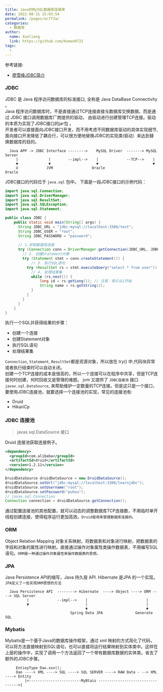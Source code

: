 ```yaml
---
title: Java的MySQL数据库连接库
date: 2022-08-31 15:03:54
permalink: /pages/ec7f3a/
categories: 
  - 数据库
author: 
  name: Xueliang
  link: https://github.com/Human0722
tags: 
  - 
---
```

参考链接: 
- [廖雪峰JDBC简介](https://www.liaoxuefeng.com/wiki/1252599548343744/1305152088703009)

### JDBC
JDBC 是 Java 程序访问数据库的标准接口, 全称是 Java DataBase Connectivity 。  
Java 程序访问数据库时，不是直接通过TCP连接直接与数据库交换数据，而是通过 JDBC 接口调用数据库厂商提供的驱动， 由驱动进行创建管理TCP连接。驱动的本质为实现了JDBC接口的jar包 。   
开发者可以直接面向JDBC接口开发，而不用考虑不同数据库驱动的具体实现细节, 面向接口开发降低了耦合行，可以很方便地替换JDBC的实现类(驱动）来达到替换数据库的目的。

```shell
  Java APP -> JDBC Interface -------->    MySQL Driver  -------> MySQL Server 
     |              |        --impl-->    |             --TCP-->    |
     ▼              ▼                     ▼                         ▼
     U             JVM                  Oracle                    Oracle     
```
JDBC接口的代码位于 ```java.sql``` 包中。 下面是一段JDBC接口的示例代码：

```java
import java.sql.Connection;
import java.sql.DriverManager;
import java.sql.ResultSet;
import java.sql.SQLException;
import java.sql.Statement;

public class JDBC {
    public static void main(String[] args) {
      String JDBC_URL = "jdbc:mysql://localhost:3306/test";
      String JDBC_USER = "root";
      String JDBC_PASSWORD = "password"; 
       
      // 1.获取数据库连接
      try (Connection conn = DriverManager.getConnection(JDBC_URL, JDBC_USER, JDBC_PASSWORD)) {
        // 2. 创建Statement对象  
        try (Statement stmt = conn.createStatement()) {
            // 3. 执行SQL语句
          try (ResultSet rs = stmt.executeQuery("select * from user")) {
            // 4. 处理结果集
            while (rs.next()) {
                long id = rs.getLong(1); // 注意：索引从1开始
                String name = rs.getString(2);
            }
          }
        }
      }   
    }
}
```
执行一个SQL并获得结果的步骤： 
- 创建一个连接
- 创建Statement对象
- 执行SQL语句
- 处理结果集

```Connection```, ```Statement```, ```ResultSet```都是资源对象，所以放在 try() 中,代码块异常或者执行结束时可以自动关闭。  
创建一个TCP连接的成本是很高的，所以一个连接可以在程序中共享，但是TCP连接何时创建，何时回收又是管理的难题。 jvm 又提供了 ```JDBC连接池``` 接口 ```javax.sql.DataSource```, 来帮助维护一定数量的TCP连接。但是这只是一个接口，要使用JDBC连接池，就要选择一个连接池的实现，常见的连接池有:  
- Druid
- HikariCp

### JDBC 连接池
> javax.sql.DataSource 接口

Druid 连接池获取连接例子。 
```xml
<dependency>
  <groupId>com.alibaba</groupId>
  <artifactId>druid</artifactId>
  <version>1.2.11</version>
</dependency>
```

```java
DruidDataSource druidDataSource = new DruidDataSource();
druidDataSource.setUrl("jdbc:mysql://localhost:3306/learnjdbc");
druidDataSource.setUsername("root");
druidDataSource.setPassword("puhou");
// javax.sql.Connection 
Connection connection = druidDataSource.getConnection();
```

通过配置连接池的其他配置，就可以动态的调整数据库TCP连接数，不用临时单开线程创建连接，使得程序运行更加高效。```Druid是用来管理数据库连接的。```

### ORM
Object Relation Mapping 对象关系映射。将数据表和对象进行映射，把数据表的字段和对象的属性进行映射。直接通过操作对象属性类操作数据表，不用编写SQL语句。```ORM是一种通过操作对象属性来操作数据表的思想。```

### JPA
Java Persistence API的缩写，Java 持久层 API. Hibernate 是JPA 的一个实现。 ```JPA定义了一些实现ORM思想的方法```

```shell
  Java Persistence API  --------> Hibernate  ----> Object ----> ORM ----> SQL Server
          |             --impl-->    |                           |
          ▼                          |                           | 
                                     ▼                           ▼
                              Spring Data JPA               Generate SQL
```

### Mybatis
Mybatis是一个基于Java的数据库操作框架，通过 xml 映射的方式简化了代码，可以将方法直接映射到SQL语句，也可以直接将运行结果映射到实体类中。这样在上层的操作中，实现了调用一个方法返回了一个带有数据库数据的实体类。省去了额外的JDBC步骤。
```shell
     EntieyType Dao.xxx();
     Dao ----> XML ----> SQL ----> SQL SERVER ----> RAW Data - --> XML  ----> Entity
         |<------------------------MyBtais --------------------------------->|
```



